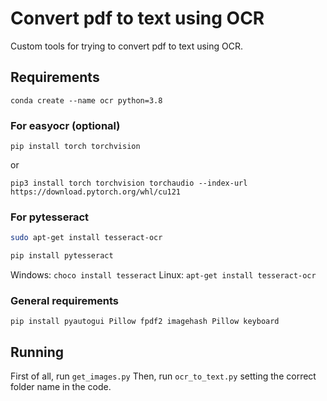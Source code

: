# Convert pdf to text using OCR

Custom tools for trying to convert pdf to text using OCR.

## Requirements

```
conda create --name ocr python=3.8
```

### For easyocr (optional)

```
pip install torch torchvision
```
or
```
pip3 install torch torchvision torchaudio --index-url https://download.pytorch.org/whl/cu121
```

### For pytesseract
```bash
sudo apt-get install tesseract-ocr
```

```bash
pip install pytesseract
```

Windows: `choco install tesseract`
Linux: `apt-get install tesseract-ocr`


### General requirements
```
pip install pyautogui Pillow fpdf2 imagehash Pillow keyboard
```


## Running 
First of all, run `get_images.py` 
Then, run `ocr_to_text.py` setting the correct folder name in the code.
